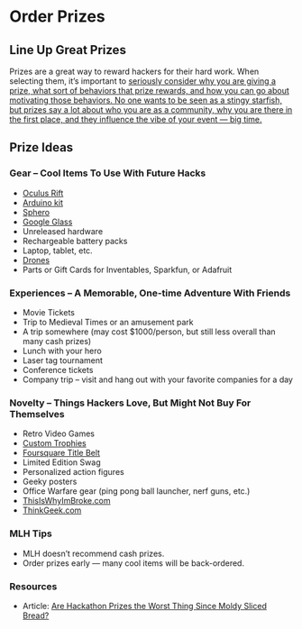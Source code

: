 # Order Prizes



## Line Up Great Prizes

Prizes are a great way to reward hackers for their hard work. When selecting them, it’s important to [seriously consider why you are giving a prize, what sort of behaviors that prize rewards, and how you can go about motivating those behaviors. No one wants to be seen as a stingy starfish, but prizes say a lot about who you are as a community, why you are there in the first place, and they influence the vibe of your event — big time.](http://news.mlh.io/are-hackathon-prizes-the-worst-thing-since-moldy-sliced-bread-04-18-2014)

## Prize Ideas

### Gear – Cool Items To Use With Future Hacks

* [Oculus Rift](https://www.oculusvr.com/order/)
* [Arduino kit](https://www.sparkfun.com/products/12001)
* [Sphero](http://www.gosphero.com/)
* [Google Glass](http://www.google.com/glass)
* Unreleased hardware
* Rechargeable battery packs
* Laptop, tablet, etc.
* [Drones](http://ardrone2.parrot.com/)
* Parts or Gift Cards for Inventables, Sparkfun, or Adafruit

### Experiences – A Memorable, One-time Adventure With Friends

* Movie Tickets
* Trip to Medieval Times or an amusement park
* A trip somewhere \(may cost $1000/person, but still less overall than many cash prizes\)
* Lunch with your hero
* Laser tag tournament
* Conference tickets
* Company trip – visit and hang out with your favorite companies for a day

### Novelty – Things Hackers Love, But Might Not Buy For Themselves

* Retro Video Games
* [Custom Trophies](https://assets.pando.com/uploads/2012/10/imag1058.jpeg)
* [Foursquare Title Belt](http://blog.programmableweb.com/wp-content/foursquaretitlebelt.jpg)
* Limited Edition Swag
* Personalized action figures
* Geeky posters
* Office Warfare gear \(ping pong ball launcher, nerf guns, etc.\)
* [ThisIsWhyImBroke.com](http://thisiswhyimbroke.com/)
* [ThinkGeek.com](http://thinkgeek.com/)

### MLH Tips

* MLH doesn’t recommend cash prizes.
* Order prizes early — many cool items will be back-ordered.

### Resources

* Article: [Are Hackathon Prizes the Worst Thing Since Moldy Sliced Bread?](http://news.mlh.io/are-hackathon-prizes-the-worst-thing-since-moldy-sliced-bread-04-18-2014)

